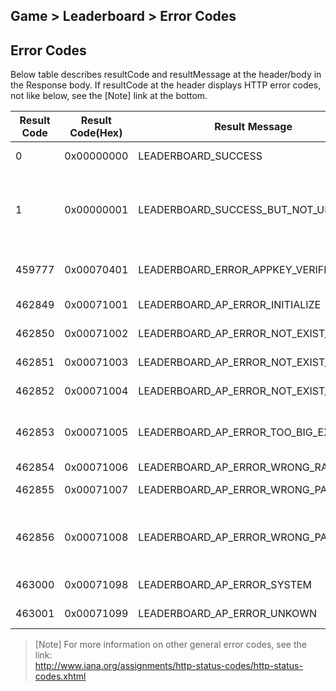 ## Game > Leaderboard > Error Codes

## Error Codes 

Below table describes resultCode and resultMessage at the header/body in the Response body. 
If resultCode at the header displays HTTP error codes, not like below, see the [Note] link at the bottom. 

|Result Code| Result Code(Hex) | Result Message |Description|
|---|---|---|---|
|0|	0x00000000 |LEADERBOARD_SUCCESS | Successfully requested. |
|1|	0x00000001 |LEADERBOARD_SUCCESS_BUT_NOT_UPDATE | Requested successfully, but not updated since data is same as before. |
|459777|	0x00070401 |LEADERBOARD_ERROR_APPKEY_VERIFIER | AppKey authentication failed. |
|462849|	0x00071001 |LEADERBOARD_AP_ERROR_INITIALIZE | Initialization failed. |
|462850|	0x00071002 |LEADERBOARD_AP_ERROR_NOT_EXIST_USER | Unregistered user. |
|462851|	0x00071003 |LEADERBOARD_AP_ERROR_NOT_EXIST_FACTOR | Unregistered factor. |
|462852|	0x00071004 |LEADERBOARD_AP_ERROR_NOT_EXIST_APPKEY | Unregistered Appkey. |
|462853|	0x00071005 |LEADERBOARD_AP_ERROR_TOO_BIG_EXTRA | Limit in the length of extra data exceeded. |
|462854|	0x00071006 |LEADERBOARD_AP_ERROR_WRONG_RANGE | Invalid range. |
|462855|	0x00071007 |LEADERBOARD_AP_ERROR_WRONG_PARAM | Invalid parameter. |
|462856|    0x00071008 |LEADERBOARD_AP_ERROR_WRONG_PATH | Character missing in the URI; parameter missing. |
|463000|	0x00071098 |LEADERBOARD_AP_ERROR_SYSTEM | Error in system. |
|463001|	0x00071099 |LEADERBOARD_AP_ERROR_UNKOWN | Unidentified error. |

> [Note]
> For more information on other general error codes, see the link:  
> http://www.iana.org/assignments/http-status-codes/http-status-codes.xhtml